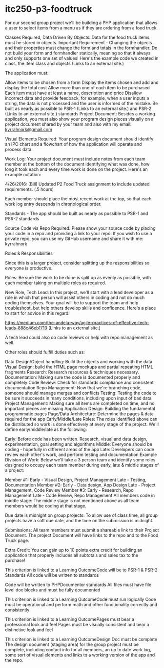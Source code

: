 # itc250-p3-foodtruck



For our second group project we'll be  building a PHP application that allows a user to select items from a menu as if they are ordering from a food truck.

Classes Required, Data Driven By Objects: Data for the food truck items must be stored in objects. Important Requirement - Changing the objects and their properties must change the form and totals in the formhandler.  Do not build your form and formhandler statically, meaning so that it always and only supports one set of values!  Here's the example code we created in class, the Item class and objects (Links to an external site.)

The application must:

Allow items to be chosen from a form
Display the items chosen and add and display the total cost
Allow more than one of each item to be purchased
Each item must have at least a name, description and price
Disallow incorrect data and provide feedback, for example, when a user inputs a string, the data is not processed and the user is informed of the mistake.
Be built as nearly as possible to PSR-1 (Links to an external site.) and PSR-2 (Links to an external site.) standards
Project Document: Besides a working application, you must also show your program design pieces visually on a project document shared by your team and also with my email: kyrrahnork@gmail.com

Visual Elements Required: Your program design document should identify an IPO chart and a flowchart of how the application will operate and process data.

Work Log: Your project document must include notes from each team member at the bottom of the document identifying what was done, how long it took each and every time work is done on the project.  Here's an example notation:

4/26/2016: (Bill) Updated P2 Food Truck assignment to include updated requirements.  (.5 hours)

Each member should place the most recent work at the top, so that each work log entry descends in chronological order.

Standards - The app should be built as nearly as possible to PSR-1 and PSR-2 standards

Source Code via Repo Required: Please show your source code by placing your code in a repo and providing a link to your repo.  If you wish to use a private repo, you can use my GitHub username and share it with me: kyrrahnork

Roles & Responsibilities

Since this is a larger project, consider splitting up the responsibilities so everyone is productive.

Roles: Be sure the work to be done is split up as evenly as possible, with each member taking on multiple roles as required.  

New Role, Tech Lead: In this project, we'll start with a lead developer as a role in which that person will assist others in coding and not do much coding themselves.  Your goal will be to support the team and help troubleshoot, but help others develop skills and confidence.  Here's a place to start for advice in this regard:

https://medium.com/the-andela-way/agile-practices-of-effective-tech-leads-888c46eb1710 (Links to an external site.)

A tech lead could also do code reviews or help with repo management as well.

Other roles should fulfill duties such as:

Data Design/Object handling: Build the objects and working with the data 
Visual Design: build the HTML page mockups and partial repeating HTML fragments
Research: Research resources & techniques necessary.  
Documentation: Making sure the code is documented properly and completely
Code Review: Check for standards compliance and consistent documentation
Repo Management: Now that we're branching code, someone should manage merges and conflicts
Testing: Testing the code to be sure it succeeds in many conditions, including upon input of bad data
Project Management: Making sure all items are completed on time, and no important pieces are missing
Application Design: Building the fundamental programmatic pages
Page/Data Architecture: Determine the  pages & data required for the app 
Early/Middle/Late Roles: The roles identified above can be distributed so work is done effectively at every stage of the project.  We'll define early/middle/late as the following:

Early: Before code has been written.  Research, visual and data design, experimentation, goal setting and algorithms
Middle: Everyone should be coding - hopefully in different areas of the app
Late: Developers can code review each other's work, and perform testing and documentation
Example Division of Work: Below we'll take a 3 person team and identify some roles designed to occupy each team member during early, late & middle stages of a project:

Member #1: Early - Visual Design, Project Management Late - Testing, Documentation
Member #2: Early - Data design, App Design Late - Project Management, Code Review
Member #3: Early - Research, Repo Management Late - Code Review, Repo Management
All members code in middle stage: The middle stage is not mentioned above as all team members would be coding at that stage.

Due date is midnight on group projects: To allow use of class time, all group projects have a soft due date, and the time on the submission is midnight.

Submissions: All team members must submit a shareable link to their Project Document. The project Document will have links to the repo and to the Food Truck page.

Extra Credit: You can gain up to 10 points extra credit for building an application that properly includes all subtotals and sales tax to the purchase!


This criterion is linked to a Learning OutcomeCode will be to PSR-1 & PSR-2 Standards
All code will be written to standards

Code will be written to PHPDocumentor standards
All files must have file level doc blocks and must be fully documented

This criterion is linked to a Learning OutcomeCode must run logically
Code must be operational and perform math and other functionality correctly and consistently

This criterion is linked to a Learning OutcomePages must bear a professional look and feel
Pages must be visually consistent and bear a distinctive look and feel

This criterion is linked to a Learning OutcomeDesign Doc must be complete
The design document (staging area) for the group project must be complete, including contact info for all members, an up to date work log, some sort of visual elements and links to a working version of the app and the repo.
